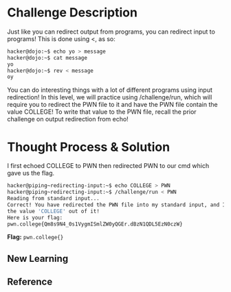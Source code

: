 # Challenge Description
Just like you can redirect output from programs, you can redirect input to programs! This is done using <, as so:
```bash
hacker@dojo:~$ echo yo > message
hacker@dojo:~$ cat message
yo
hacker@dojo:~$ rev < message
oy
```
You can do interesting things with a lot of different programs using input redirection! In this level, we will practice using /challenge/run, which will require you to redirect the PWN file to it and have the PWN file contain the value COLLEGE! To write that value to the PWN file, recall the prior challenge on output redirection from echo!
# Thought Process & Solution
I first echoed COLLEGE to PWN then redirected PWN to our cmd which gave us the flag.
```bash
hacker@piping~redirecting-input:~$ echo COLLEGE > PWN
hacker@piping~redirecting-input:~$ /challenge/run < PWN
Reading from standard input...
Correct! You have redirected the PWN file into my standard input, and I read 
the value 'COLLEGE' out of it!
Here is your flag:
pwn.college{Qm8s9N4_0s1VygmISmlZW0yQGEr.dBzN1QDL5EzN0czW}
```
**Flag:** `pwn.college{}`
## New Learning
## Reference
